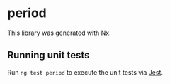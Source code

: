 # period

This library was generated with [Nx](https://nx.dev).

## Running unit tests

Run `ng test period` to execute the unit tests via [Jest](https://jestjs.io).

